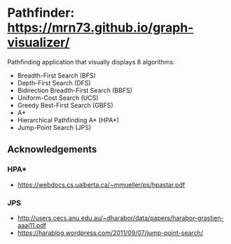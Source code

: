 # Pathfinder: https://mrn73.github.io/graph-visualizer/
Pathfinding application that visually displays 8 algorithms:
  - Breadth-First Search (BFS)
  - Depth-First Search (DFS)
  - Bidirection Breadth-First Search (BBFS)
  - Uniform-Cost Search (UCS)
  - Greedy Best-First Search (GBFS)
  - A*
  - Hierarchical Pathfinding A* (HPA*)
  - Jump-Point Search (JPS)

## Acknowledgements
### HPA*
  - https://webdocs.cs.ualberta.ca/~mmueller/ps/hpastar.pdf
### JPS
  - http://users.cecs.anu.edu.au/~dharabor/data/papers/harabor-grastien-aaai11.pdf
  - https://harablog.wordpress.com/2011/09/07/jump-point-search/


